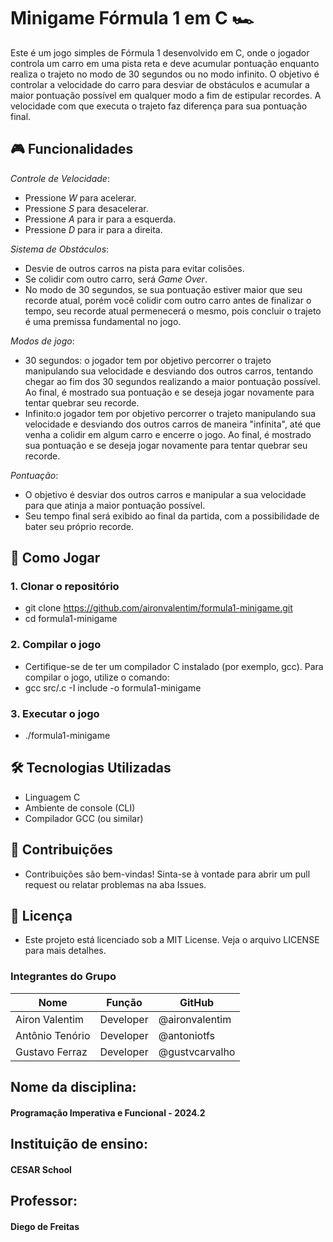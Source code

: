 # Minigame Fórmula 1 em C 🏎

Este é um jogo simples de Fórmula 1 desenvolvido em C, onde o jogador controla um carro em uma pista reta e deve acumular pontuação enquanto realiza o trajeto no modo de 30 segundos ou no modo infinito. O objetivo é controlar a velocidade do carro para desviar de obstáculos e acumular a maior pontuação possível em qualquer modo a fim de estipular recordes. A velocidade com que executa o trajeto faz diferença para sua pontuação final.

## 🎮 Funcionalidades

*Controle de Velocidade*: 
  - Pressione *W* para acelerar.
  - Pressione *S* para desacelerar.
  - Pressione *A* para ir para a esquerda.
  - Pressione *D* para ir para a direita.

*Sistema de Obstáculos*:
  - Desvie de outros carros na pista para evitar colisões.
  - Se colidir com outro carro, será *Game Over*.
  - No modo de 30 segundos, se sua pontuação estiver maior que seu recorde atual, porém você colidir com outro carro antes de finalizar o tempo, seu recorde atual permenecerá o mesmo, pois concluir o trajeto é uma premissa fundamental no jogo.

*Modos de jogo*:
  - 30 segundos: o jogador tem por objetivo percorrer o trajeto manipulando sua velocidade e desviando dos outros carros, tentando chegar ao fim dos 30 segundos realizando a maior pontuação possível. Ao final, é mostrado sua pontuação e se deseja jogar novamente para tentar quebrar seu recorde.
  - Infinito:o jogador tem por objetivo percorrer o trajeto manipulando sua velocidade e desviando dos outros carros de maneira "infinita", até que venha a colidir em algum carro e encerre o jogo. Ao final, é mostrado sua pontuação e se deseja jogar novamente para tentar quebrar seu recorde.

*Pontuação*:
  - O objetivo é desviar dos outros carros e manipular a sua velocidade para que atinja a maior pontuação possível.
  - Seu tempo final será exibido ao final da partida, com a possibilidade de bater seu próprio recorde.

## 🚀 Como Jogar

### 1. Clonar o repositório
- git clone https://github.com/aironvalentim/formula1-minigame.git
- cd formula1-minigame
  
### 2. Compilar o jogo
- Certifique-se de ter um compilador C instalado (por exemplo, gcc). Para compilar o jogo, utilize o comando:
- gcc src/.c -I include -o formula1-minigame

### 3. Executar o jogo
- ./formula1-minigame

## 🛠 Tecnologias Utilizadas
- Linguagem C
- Ambiente de console (CLI)
- Compilador GCC (ou similar)


## 🤝 Contribuições
- Contribuições são bem-vindas! Sinta-se à vontade para abrir um pull request ou relatar problemas na aba Issues.

## 📄 Licença
- Este projeto está licenciado sob a MIT License. Veja o arquivo LICENSE para mais detalhes.

### Integrantes do Grupo

| Nome               | Função             | GitHub             |
|--------------------|--------------------|--------------------|
| Airon Valentim     | Developer          | @aironvalentim     |
| Antônio Tenório    | Developer          | @antoniotfs        |
| Gustavo Ferraz     | Developer          | @gustvcarvalho     |

## Nome da disciplina: 
#### Programação Imperativa e Funcional - 2024.2
## Instituição de ensino: 
#### CESAR School
## Professor:
#### Diego de Freitas
